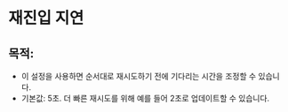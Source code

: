 # **재진입 지연**

## 목적: 

- 이 설정을 사용하면 순서대로 재시도하기 전에 기다리는 시간을 조정할 수 있습니다.
- 기본값: 5초. 더 빠른 재시도를 위해 예를 들어 2초로 업데이트할 수 있습니다.
